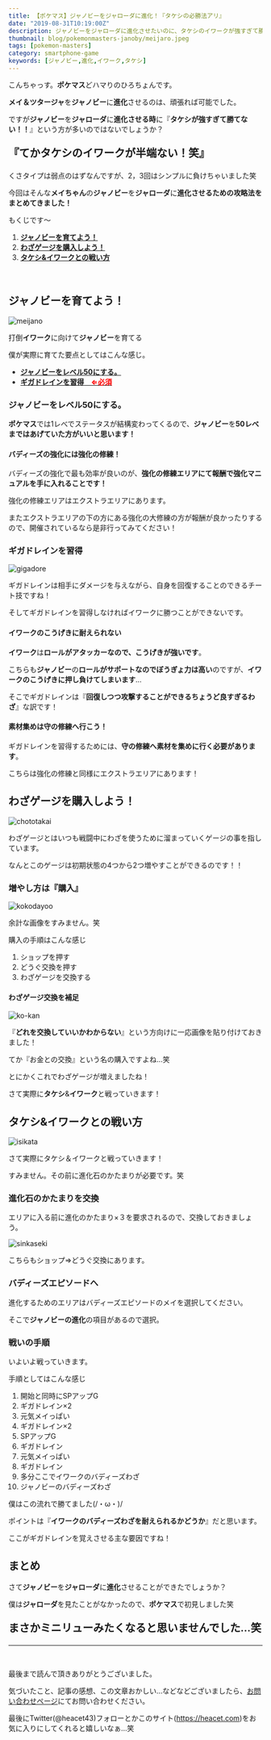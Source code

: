 ```yaml
---
title: 【ポケマス】ジャノビーをジャローダに進化！『タケシの必勝法アリ』
date: "2019-08-31T10:19:00Z"
description: ジャノビーをジャローダに進化させたいのに、タケシのイワークが強すぎて勝てない。何とかジャノビーを勝たせて、進化することができました。そんなタケシのイワークに勝つ方法を1から分かりやすくまとめました！どうぞご覧ください。
thumbnail: blog/pokemonmasters-janoby/meijaro.jpeg
tags: [pokemon-masters]
category: smartphone-game
keywords: [ジャノビー,進化,イワーク,タケシ]
---
```


こんちゃっす。<strong>ポケマス</strong>どハマりのひろちょんです。

<span style="font-weight: bold;">メイ＆ツタージャ</span>を<strong>ジャノビー</strong>に<strong>進化</strong>させるのは、頑張れば可能でした。

ですが<strong>ジャノビー</strong>を<strong>ジャローダ</strong>に<strong>進化</strong><span style="font-weight: bold;">させる時</span>に『<span style="font-weight: bold;"><strong>タケシ</strong>が<strong>強すぎ</strong>て<strong>勝てない</strong>！！</span>』という方が多いのではないでしょうか？

<p style="font-size: 150%;font-weight: 600;">『てか<strong>タケシ</strong>の<strong>イワーク</strong>が半端ない！笑』</p>

くさタイプは弱点のはずなんですが、2，3回はシンプルに負けちゃいました笑

今回はそんな<strong>メイちゃん</strong>の<strong>ジャノビー</strong>を<strong>ジャローダ</strong>に<strong>進化</strong><span style="font-weight: bold;">させるための<strong>攻略法</strong>をまとめてきました！</span>

もくじです～
<ol>
	<li><a href="#h-jump1"><b><strong>ジャノビー</strong>を育てよう！</b></a></li>
	<li><a href="#h-jump2"><b><strong>わざゲージ</strong>を購入しよう！</b></a></li>
	<li><a href="#h-jump3"><b><strong>タケシ&イワーク</strong>との戦い方</b></a></li>
</ol>

<br />

<h2 id="h-jump1">ジャノビーを育てよう！</h2>

![meijano](./meijano.jpeg)

<p class="point"><i class="fa fa-check" aria-hidden="true"></i> 打倒<strong>イワーク</strong>に向けて<strong>ジャノビー</strong>を育てる</p>

僕が実際に育てた要点としてはこんな感じ。
<ul>
	<li><a href="#h-jump11"><b>ジャノビーをレベル50にする。</b></a></li>
	<li><a href="#h-jump12"><b>ギガドレインを習得<span style="color: #ff0000;">　⇐必須</span></b></a></li>
</ul>

<h3 id="h-jump11">ジャノビーをレベル50にする。</h3>

<strong>ポケマス</strong>では1レべでステータスが結構変わってくるので、<strong>ジャノビー</strong>を<span style="font-weight: bold;">50レべまではあげていた方がいいと思います！</span>

<h4>バディーズの強化には強化の修練！</h4>

バディーズの強化で最も効率が良いのが、<span style="font-weight: bold;">強化の修練エリアにて報酬で強化マニュアルを手に入れることです！</span>

強化の修練エリアはエクストラエリアにあります。

またエクストラエリアの下の方にある強化の大修練の方が報酬が良かったりするので、開催されているなら是非行ってみてください！

<h3 id="h-jump12">ギガドレインを習得</h3>

![gigadore](./gigadore.jpeg)

ギガドレインは相手にダメージを与えながら、自身を回復することのできるチート技ですね！

そしてギガドレインを習得しなければイワークに勝つことができないです。

<h4>イワークのこうげきに耐えられない</h4>

<strong>イワーク</strong>は<span style="font-weight: bold;">ロールがアタッカーなので、こうげきが強いです</span>。

こちらも<strong>ジャノビー</strong>の<span style="font-weight: bold;">ロールがサポートなのでぼうぎょ力は高い</span>のですが、<span style="font-weight: bold;">イワークのこうげきに押し負けてしまいます</span>…

そこでギガドレインは『<span style="font-weight: bold;">回復しつつ攻撃することができるちょうど良すぎるわざ</span>』な訳です！

<h4>素材集めは守の修練へ行こう！</h4>

ギガドレインを習得するためには、<span style="font-weight: bold;">守の修練へ素材を集めに行く必要があります</span>。

こちらは強化の修練と同様にエクストラエリアにあります！

<h2 id="h-jump2">わざゲージを購入しよう！</h2>

![chototakai](./chototakai.jpeg)

わざゲージとはいつも戦闘中にわざを使うために溜まっていくゲージの事を指しています。

なんとこのゲージは初期状態の4つから2つ増やすことができるのです！！

<h3>増やし方は『購入』</h3>

![kokodayoo](./kokodayoo)

余計な画像をすみません。笑

購入の手順はこんな感じ
<ol>
	<li>ショップを押す</li>
	<li>どうぐ交換を押す</li>
	<li>わざゲージを交換する</li>
</ol>

<h4>わざゲージ交換を補足</h4>

![ko-kan](./ko-kan.jpeg)

『<span style="font-weight: bold;">どれを交換していいかわからない</span>』という方向けに一応画像を貼り付けておきました！

てか『お金との交換』という名の購入ですよね…笑

とにかくこれでわざゲージが増えましたね！

さて実際に<strong>タケシ</strong>&<strong>イワーク</strong>と戦っていきます！

<h2 id="h-jump3">タケシ&イワークとの戦い方</h2>

![isikata](./isikata.jpeg)

さて実際にタケシ＆イワークと戦っていきます！

すみません。その前に進化石のかたまりが必要です。笑

<h3>進化石のかたまりを交換</h3>

エリアに入る前に進化のかたまり×３を要求されるので、交換しておきましょう。

![sinkaseki](./sinkaseki.jpeg)

こちらもショップ⇒どうぐ交換にあります。

<h3>バディーズエピソードへ</h3>

進化するためのエリアはバディーズエピソードのメイを選択してください。

そこで<strong>ジャノビーの進化</strong>の項目があるので選択。

<h3>戦いの手順</h3>

いよいよ戦っていきます。

手順としてはこんな感じ
<ol>
	<li>開始と同時にSPアップG</li>
	<li>ギガドレイン×2</li>
	<li>元気メイっぱい</li>
	<li>ギガドレイン×2</li>
	<li>SPアップG</li>
	<li>ギガドレイン</li>
	<li>元気メイっぱい</li>
	<li>ギガドレイン</li>
	<li>多分ここでイワークのバディーズわざ</li>
	<li>ジャノビーのバディーズわざ</li>
</ol>

僕はこの流れで勝てました(/・ω・)/

ポイントは『<span style="font-weight: bold;"><strong>イワーク</strong>の<strong>バディーズわざ</strong>を耐えられるかどうか</span>』だと思います。

ここがギガドレインを覚えさせる主な要因ですね！

<h2>まとめ</h2>

さて<strong>ジャノビー</strong>を<strong>ジャローダ</strong>に<strong>進化</strong>させることができたでしょうか？

僕は<strong>ジャローダ</strong>を見たことがなかったので、<strong>ポケマス</strong>で初見しました笑

<p style="font-size: 150%;font-weight: 600;">まさかミニリューみたくなると思いませんでした…笑</p>

<hr />

<br />

最後まで読んで頂きありがとうございました。

気づいたこと、記事の感想、この文章おかしい…などなどございましたら、<a href="/contact-form/">お問い合わせページ</a>にてお問い合わせください。

最後にTwitter(@heacet43)フォローとかこのサイト(https://heacet.com)をお気に入りにしてくれると嬉しいなぁ…笑